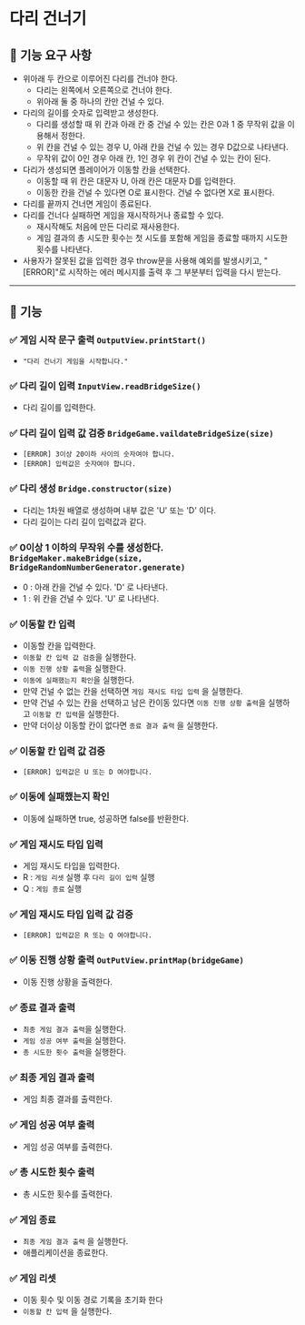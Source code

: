 # 다리 건너기

## 📜 기능 요구 사항

- 위아래 두 칸으로 이루어진 다리를 건너야 한다.
  - 다리는 왼쪽에서 오른쪽으로 건너야 한다.
  - 위아래 둘 중 하나의 칸만 건널 수 있다.
- 다리의 길이를 숫자로 입력받고 생성한다.
  - 다리를 생성할 때 위 칸과 아래 칸 중 건널 수 있는 칸은 0과 1 중 무작위 값을 이용해서 정한다.  
  - 위 칸을 건널 수 있는 경우 U, 아래 칸을 건널 수 있는 경우 D값으로 나타낸다.
  - 무작위 값이 0인 경우 아래 칸, 1인 경우 위 칸이 건널 수 있는 칸이 된다.
- 다리가 생성되면 플레이어가 이동할 칸을 선택한다.
  - 이동할 때 위 칸은 대문자 U, 아래 칸은 대문자 D를 입력한다.
  - 이동한 칸을 건널 수 있다면 O로 표시한다. 건널 수 없다면 X로 표시한다.
- 다리를 끝까지 건너면 게임이 종료된다.
- 다리를 건너다 실패하면 게임을 재시작하거나 종료할 수 있다.
  - 재시작해도 처음에 만든 다리로 재사용한다.
  - 게임 결과의 총 시도한 횟수는 첫 시도를 포함해 게임을 종료할 때까지 시도한 횟수를 나타낸다.
- 사용자가 잘못된 값을 입력한 경우 throw문을 사용해 예외를 발생시키고, "[ERROR]"로 시작하는 에러 메시지를 출력 후 그 부분부터 입력을 다시 받는다.

---
## 📜 기능
### ✅ 게임 시작 문구 출력 `OutputView.printStart()`
- `"다리 건너기 게임을 시작합니다."`
  
### ✅ 다리 길이 입력 `InputView.readBridgeSize()`
- 다리 길이를 입력한다.

### ✅ 다리 길이 입력 값 검증 `BridgeGame.vaildateBridgeSize(size)`
- `[ERROR] 3이상 20이하 사이의 숫자여야 합니다.`
- `[ERROR] 입력값은 숫자여야 합니다.`

### ✅ 다리 생성 `Bridge.constructor(size)`
- 다리는 1차원 배열로 생성하며 내부 값은 'U' 또는 'D' 이다.
- 다리 길이는 다리 길이 입력값과 같다.

### ✅ 0이상 1 이하의 무작위 수를 생성한다. `BridgeMaker.makeBridge(size, BridgeRandomNumberGenerator.generate)`
  - 0 : 아래 칸을 건널 수 있다. 'D' 로 나타낸다.
  - 1 : 위 칸을 건널 수 있다. 'U' 로 나타낸다.

### ✅ 이동할 칸 입력
- 이동할 칸을 입력한다.
- `이동할 칸 입력 값 검증`을 실행한다.
- `이동 진행 상황 출력`을 실행한다.
- `이동에 실패했는지 확인`을 실행한다.
- 만약 건널 수 없는 칸을 선택하면 `게임 재시도 타입 입력` 을 실행한다.
- 만약 건널 수 있는 칸을 선택하고 남은 칸이동 있다면 `이동 진행 상황 출력`을 실행하고 `이동할 칸 입력`을 실행한다.
- 만약 더이상 이동할 칸이 없다면 `종료 결과 출력` 을 실행한다.


### ✅ 이동할 칸 입력 값 검증
- `[ERROR] 입력값은 U 또는 D 여야합니다.`

### ✅ 이동에 실패했는지 확인
- 이동에 실패하면 true, 성공하면 false를 반환한다.

### ✅ 게임 재시도 타입 입력
- 게임 재시도 타입을 입력한다.
- R : `게임 리셋` 실행 후 `다리 길이 입력` 실행
- Q : `게임 종료` 실행

### ✅ 게임 재시도 타입 입력 값 검증
- `[ERROR] 입력값은 R 또는 Q 여야합니다.`

### ✅ 이동 진행 상황 출력 `OutPutView.printMap(bridgeGame)`
- 이동 진행 상황을 출력한다.

### ✅ 종료 결과 출력
- `최종 게임 결과 출력`을 실행한다.
- `게임 성공 여부 출력`을 실행한다.
- `총 시도한 횟수 출력`을 실행한다.

### ✅ 최종 게임 결과 출력
- 게임 최종 결과를 출력한다.

### ✅ 게임 성공 여부 출력
- 게임 성공 여부를 출력한다.

### ✅ 총 시도한 횟수 출력
- 총 시도한 횟수를 출력한다.

### ✅ 게임 종료
- `최종 게임 결과 출력` 을 실행한다.
- 애플리케이션을 종료한다.

### ✅ 게임 리셋
- 이동 횟수 및 이동 경로 기록을 초기화 한다
- `이동할 칸 입력` 을 실행한다.



